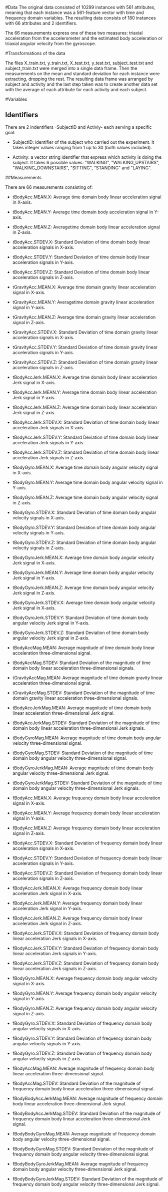 #Data
The original data consisted of 10299 instances with 561 attributes, meaning that each instance was a 561-feature vector with time and frequency domain variables. The resulting data consists of 180 instances with 66 attributes and 2 identifiers.

The 66 measurements express one of these two measures: triaxial acceleration from the accelerometer and the estimated body acceleration or triaxial angular velocity from the gyroscope.

#Transformations of the data


The files X_train.txt, y_train.txt, X_test.txt, y_test.txt, subject_test.txt and subject_train.txt were merged into a single data frame. Then the measurements on the mean and standard deviation for each instance were extracting, dropping the rest. The resulting data frame was arranged by subject and activity and the last step taken was to create another data set with the average of each attribute for each activity and each subject.

#Variables


## Identifiers

There are 2 indentifiers -SubjectID and Activiy- each serving a specific goal:

* SubjectID: identifier of the subject who carried out the experiment. It takes integer values ranging from 1 up to 30 (both values included).

* Activity: a vector string identifier that express which activity is doing the subject. It takes 6 possible values: "WALKING", "WALKING_UPSTAIRS", "WALKING_DOWNSTAIRS", "SITTING", "STANDING" and "LAYING".
  
##Measurements

There are 66 measurements consisting of:
              

* tBodyAcc.MEAN.X: Average time domain body linear acceleration signal in X-axis. 
* tBodyAcc.MEAN.Y: Average time domain body acceleration signal in Y-axis.           

* tBodyAcc.MEAN.Z: Averagetime domain body linear acceleration signal in Z-axis.            

* tBodyAcc.STDEV.X: Standard Deviation of time domain body linear acceleration signals in X-axis.          

* tBodyAcc.STDEV.Y: Standard Deviation of time domain body linear acceleration signals in Y-axis.          

* tBodyAcc.STDEV.Z: Standard Deviation of time domain body linear acceleration signals in Z-axis.          

* tGravityAcc.MEAN.X: Average time domain gravity linear acceleration  signal in X-axis.         

* tGravityAcc.MEAN.Y: Averagetime domain gravity linear acceleration  signal in Y-axis.        

* tGravityAcc.MEAN.Z: Average time domain gravity linear acceleration  signal in Z-axis.  

* tGravityAcc.STDEV.X: Standard Deviation of time domain gravity linear acceleration signals in X-axis.         

* tGravityAcc.STDEV.Y: Standard Deviation of time domain gravity linear acceleration signals in Y-axis.        
* tGravityAcc.STDEV.Z: Standard Deviation of time domain gravity linear acceleration signals in Z-axis.        

* tBodyAccJerk.MEAN.X: Average time domain body linear acceleration Jerk signal in X-axis.      

* tBodyAccJerk.MEAN.Y: Average time domain body linear acceleration Jerk signal in Y-axis.        

* tBodyAccJerk.MEAN.Z: Average time domain body linear acceleration Jerk signal in Z-axis.        

* tBodyAccJerk.STDEV.X: Standard Deviation of time domain body linear acceleration Jerk signals in X-axis.      

* tBodyAccJerk.STDEV.Y: Standard Deviation of time domain body linear acceleration Jerk signals in Y-axis.       

* tBodyAccJerk.STDEV.Z: Standard Deviation of time domain body linear acceleration Jerk signals in Z-axis.      

* tBodyGyro.MEAN.X: Average time domain body angular velocity signal in X-axis.            

* tBodyGyro.MEAN.Y: Average time domain body angular velocity signal in Y-axis.      

* tBodyGyro.MEAN.Z: Average time domain body angular velocity signal in Z-axis.           

* tBodyGyro.STDEV.X: Standard Deviation of time domain body angular velocity signals in X-axis.           

* tBodyGyro.STDEV.Y: Standard Deviation of time domain body angular velocity signals in Y-axis.             

* tBodyGyro.STDEV.Z: Standard Deviation of time domain body angular velocity signals in Z-axis.            
* tBodyGyroJerk.MEAN.X: Average time domain body angular velocity Jerk signal in X-axis.        

* tBodyGyroJerk.MEAN.Y: Average time domain body angular velocity Jerk signal in Y-axis.      

* tBodyGyroJerk.MEAN.Z: Average time domain body angular velocity Jerk signal in Z-axis.       

* tBodyGyroJerk.STDEV.X: Average time domain body angular velocity Jerk signal in X-axis.     

* tBodyGyroJerk.STDEV.Y: Standard Deviation of time domain body angular velocity Jerk signal in Y-axis.      

* tBodyGyroJerk.STDEV.Z: Standard Deviation of time domain body angular velocity Jerk signal in Z-axis.     

* tBodyAccMag.MEAN: Average magnitude of time domain body linear acceleration three-dimensional signal.         

* tBodyAccMag.STDEV: Standard Deviation of the magnitude of time domain body linear acceleration three-dimensional signals.         

* tGravityAccMag.MEAN: Average magnitude of time domain gravity linear acceleration three-dimensional signal.         

* tGravityAccMag.STDEV: Standard Deviation of the magnitude of time domain gravity linear acceleration three-dimensional signals.      

* tBodyAccJerkMag.MEAN: Average magnitude of time domain body linear acceleration three-dimensional Jerk signal.       

* tBodyAccJerkMag.STDEV: Standard Deviation of the magnitude of time domain body linear acceleration three-dimensional Jerk signals.     

* tBodyGyroMag.MEAN: Average magnitude of time domain body angular velocity three-dimensional signal.           

* tBodyGyroMag.STDEV: Standard Deviation of the magnitude of time domain body angular velocity three-dimensional signal.        

* tBodyGyroJerkMag.MEAN: Average magnitude of time domain body angular velocity three-dimensional Jerk signal.      

* tBodyGyroJerkMag.STDEV: Standard Deviation of the magnitude of time domain body angular velocity three-dimensional Jerk signals.    

* fBodyAcc.MEAN.X: Average frequency domain body linear acceleration signal in X-axis.             

* fBodyAcc.MEAN.Y: Average frequency domain body linear acceleration signal in Y-axis.           

* fBodyAcc.MEAN.Z: Average frequency domain body linear acceleration signal in Z-axis.
* fBodyAcc.STDEV.X: Standard Deviation of frequency domain body linear acceleration signals in X-axis.           

* fBodyAcc.STDEV.Y: Standard Deviation of frequency domain body linear acceleration signals in Y-axis.           

* fBodyAcc.STDEV.Z: Standard Deviation of frequency domain body linear acceleration signals in Z-axis.           

* fBodyAccJerk.MEAN.X: Average frequency domain body linear acceleration Jerk signal in X-axis.        

* fBodyAccJerk.MEAN.Y: Average frequency domain body linear acceleration Jerk signal in Y-axis.       

* fBodyAccJerk.MEAN.Z: Average frequency domain body linear acceleration Jerk signal in Z-axis.        

* fBodyAccJerk.STDEV.X: Standard Deviation of frequency domain body linear acceleration Jerk signals in X-axis.        

* fBodyAccJerk.STDEV.Y: Standard Deviation of frequency domain body linear acceleration Jerk signals in Y-axis.         

* fBodyAccJerk.STDEV.Z: Standard Deviation of frequency domain body linear acceleration Jerk signals in Z-axis.        

* fBodyGyro.MEAN.X: Average frequency domain body angular velocity signal in X-axis.           

* fBodyGyro.MEAN.Y: Average frequency domain body angular velocity signal in Y-axis.          

* fBodyGyro.MEAN.Z: Average frequency domain body angular velocity signal in Z-axis.           

* fBodyGyro.STDEV.X: Standard Deviation of frequency domain body angular velocity signals in X-axis.         

* fBodyGyro.STDEV.Y: Standard Deviation of frequency domain body angular velocity signals in Y-axis.          

* fBodyGyro.STDEV.Z: Standard Deviation of frequency domain body angular velocity signals in Z-axis.         

* fBodyAccMag.MEAN: Average magnitude of frequency domain body linear acceleration three-dimensional signal.           

* fBodyAccMag.STDEV: Standard Deviation of the magnitude of frequency domain body linear acceleration three-dimensional signal.          

* fBodyBodyAccJerkMag.MEAN: Average magnitude of frequency domain body linear acceleration three-dimensional Jerk signal.     

* fBodyBodyAccJerkMag.STDEV: Standard Deviation of the magnitude of frequency domain body linear acceleration three-dimensional Jerk signal.
* fBodyBodyGyroMag.MEAN: Average magnitude of frequency domain body angular velocity three-dimensional signal.        

* fBodyBodyGyroMag.STDEV: Standard Deviation of the magnitude of frequency domain body angular velocity three-dimensional signal.    

* fBodyBodyGyroJerkMag.MEAN: Average magnitude of frequency domain body angular velocity three-dimensional Jerk signal.  
* fBodyBodyGyroJerkMag.STDEV: Standard Deviation of the magnitude of frequency domain body angular velocity three-dimensional Jerk signal.
